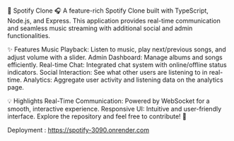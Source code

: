 🎵 Spotify Clone 🎧
A feature-rich Spotify Clone built with TypeScript, Node.js, and Express. This application provides real-time communication and seamless music streaming with additional social and admin functionalities.

✨ Features
Music Playback: Listen to music, play next/previous songs, and adjust volume with a slider.
Admin Dashboard: Manage albums and songs efficiently.
Real-time Chat: Integrated chat system with online/offline status indicators.
Social Interaction: See what other users are listening to in real-time.
Analytics: Aggregate user activity and listening data on the analytics page.

💡 Highlights
Real-Time Communication: Powered by WebSocket for a smooth, interactive experience.
Responsive UI: Intuitive and user-friendly interface.
Explore the repository and feel free to contribute! 🚀

Deployment : https://spotify-3090.onrender.com

